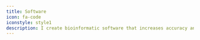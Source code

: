 ```yaml
---
title: Software
icon: fa-code
iconstyle: style1
description: I create bioinformatic software that increases accuracy and reproducibility of analyses. I support the philosophy behind open-source coding. All code created for projects I participate on is freely available under the GNU GPLv3 license, which serves to further promote an open-source codebase.
---
```

